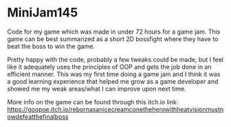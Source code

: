 # MiniJam145

Code for my game which was made in under 72 hours for a game jam. This game can be best summarized as a short 2D bossfight where they have to beat the boss to win the game.

Pretty happy with the code, probably a few tweaks could be made, but I feel like it adequately uses the principles of OOP and gets the job done in an efficient manner. This was my first time doing a game jam and I think it was a good learning experience that helped me grow as a game developer and showed me my weak areas/what I can improve upon next time.

More info on the game can be found through this itch.io link: https://goopoe.itch.io/rebornasanicecreamconetheherowithheatvisionmustnowdefeatthefinalboss
